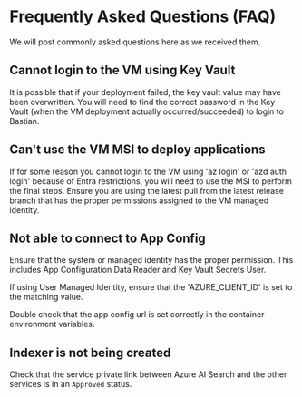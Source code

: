 # Frequently Asked Questions (FAQ)

We will post commonly asked questions here as we received them.

## Cannot login to the VM using Key Vault

It is possible that if your deployment failed, the key vault value may have been overwritten.  You will need to find the correct password in the Key Vault (when the VM deployment actually occurred/succeeded) to login to Bastian.

## Can't use the VM MSI to deploy applications

If for some reason you cannot login to the VM using 'az login' or 'azd auth login' because of Entra restrictions, you will need to use the MSI to perform the final steps.  Ensure you are using the latest pull from the latest release branch that has the proper permissions assigned to the VM managed identity.

## Not able to connect to App Config

Ensure that the system or managed identity has the proper permission.  This includes App Configuration Data Reader and Key Vault Secrets User.

If using User Managed Identity, ensure that the 'AZURE_CLIENT_ID' is set to the matching value.

Double check that the app config url is set correctly in the container environment variables.

## Indexer is not being created

Check that the service private link between Azure AI Search and the other services is in an `Approved` status.
